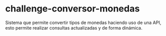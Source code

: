 # challenge-conversor-monedas
Sistema que permite convertir tipos de monedas haciendo uso de una API, esto permite realizar consultas actualizadas y de forma dinámica. 
